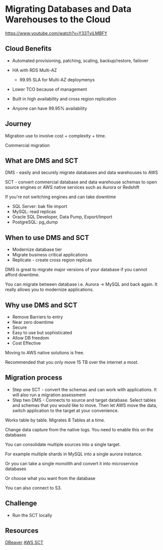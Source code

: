 # Migrating Databases and Data Warehouses to the Cloud

https://www.youtube.com/watch?v=Y33TviLMBFY

## Cloud Benefits

- Automated provisioning, patching, scaling, backup/restore, failover
- HA with RDS Multi-AZ
    - 99.95 SLA for Multi-AZ deploymenys

- Lower TCO because of management
- Built in high availability and cross region replication
- Anyone can have 99.95% availability

## Journey

Migration use to involve cost + complexity + time.

Commercial migration

## What are DMS and SCT

DMS - easily and securely migrate databases and data warehouses to AWS

SCT - convert commercial database and data warehouse schemas to open source engines or AWS native services such as Aurora or Redshift

If you're not switching engines and can take downtime

- SQL Server: bak file import
- MySQL: read replicas
- Oracle SQL Developer, Data Pump, Export/Import
- PostgreSQL: pg_dump

## When to use DMS and SCT

- Modernize database tier
- Migrate business critical applications
- Replicate - create cross region replicas

DMS is great to migrate major versions of your database if you cannot afford downtime.

You can migrate between database i.e. Aurora -> MySQL and back again. It really allows you to modernize applications.

## Why use DMS and SCT

- Remove Barriers to entry
- Near zero downtime
- Secure
- Easy to use but sophisticated
- Allow DB freedom
- Cost Effective

Moving to AWS native solutions is free.

Recommended that you only move 15 TB over the internet a most.

## Migration process

- Step one SCT - convert the schemas and can work with applications. It will also run a migration assessment
- Step two DMS - Connects to source and target database. Select tables and schemas that you would like to move. Then let AWS move the data, switch application to the target at your convenience. 

Works table by table. Migrates 8 Tables at a time.

Change data capture from the native logs. You need to enable this on the databases

You can consolidate multiple sources into a single target. 

For example multiple shards in MySQL into a single aurora instance.

Or you can take a single monolith and convert it into microservice databases

Or choose what you want from the database

You can also connect to S3.



## Challenge

- Run the SCT locally 

## Resources

[DBeaver](https://dbeaver.io/)
[AWS SCT](https://aws.amazon.com/dms/schema-conversion-tool/)
